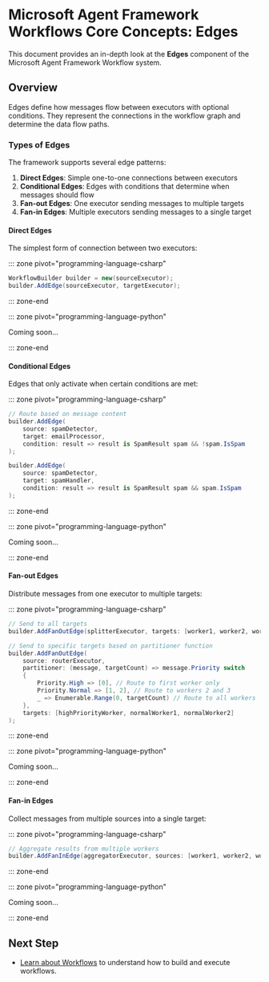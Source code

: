 # Microsoft Agent Framework Workflows Core Concepts: Edges

This document provides an in-depth look at the **Edges** component of the Microsoft Agent Framework Workflow system.

## Overview

Edges define how messages flow between executors with optional conditions. They represent the connections in the workflow graph and determine the data flow paths.

### Types of Edges

The framework supports several edge patterns:

1. **Direct Edges**: Simple one-to-one connections between executors
2. **Conditional Edges**: Edges with conditions that determine when messages should flow
3. **Fan-out Edges**: One executor sending messages to multiple targets
4. **Fan-in Edges**: Multiple executors sending messages to a single target

#### Direct Edges

The simplest form of connection between two executors:

::: zone pivot="programming-language-csharp"

```csharp
WorkflowBuilder builder = new(sourceExecutor);
builder.AddEdge(sourceExecutor, targetExecutor);
```

::: zone-end

::: zone pivot="programming-language-python"

Coming soon...

::: zone-end

#### Conditional Edges

Edges that only activate when certain conditions are met:

::: zone pivot="programming-language-csharp"

```csharp
// Route based on message content
builder.AddEdge(
    source: spamDetector, 
    target: emailProcessor, 
    condition: result => result is SpamResult spam && !spam.IsSpam
);

builder.AddEdge(
    source: spamDetector,
    target: spamHandler,
    condition: result => result is SpamResult spam && spam.IsSpam
);
```

::: zone-end

::: zone pivot="programming-language-python"

Coming soon...

::: zone-end

#### Fan-out Edges

Distribute messages from one executor to multiple targets:

::: zone pivot="programming-language-csharp"

```csharp
// Send to all targets
builder.AddFanOutEdge(splitterExecutor, targets: [worker1, worker2, worker3]);

// Send to specific targets based on partitioner function
builder.AddFanOutEdge(
    source: routerExecutor,
    partitioner: (message, targetCount) => message.Priority switch
    {
        Priority.High => [0], // Route to first worker only
        Priority.Normal => [1, 2], // Route to workers 2 and 3
        _ => Enumerable.Range(0, targetCount) // Route to all workers
    },
    targets: [highPriorityWorker, normalWorker1, normalWorker2]
);
```

::: zone-end

::: zone pivot="programming-language-python"

Coming soon...

::: zone-end

#### Fan-in Edges

Collect messages from multiple sources into a single target:

::: zone pivot="programming-language-csharp"

```csharp
// Aggregate results from multiple workers
builder.AddFanInEdge(aggregatorExecutor, sources: [worker1, worker2, worker3]);
```

::: zone-end

::: zone pivot="programming-language-python"

Coming soon...

::: zone-end

## Next Step

- [Learn about Workflows](../workflows.md) to understand how to build and execute workflows.